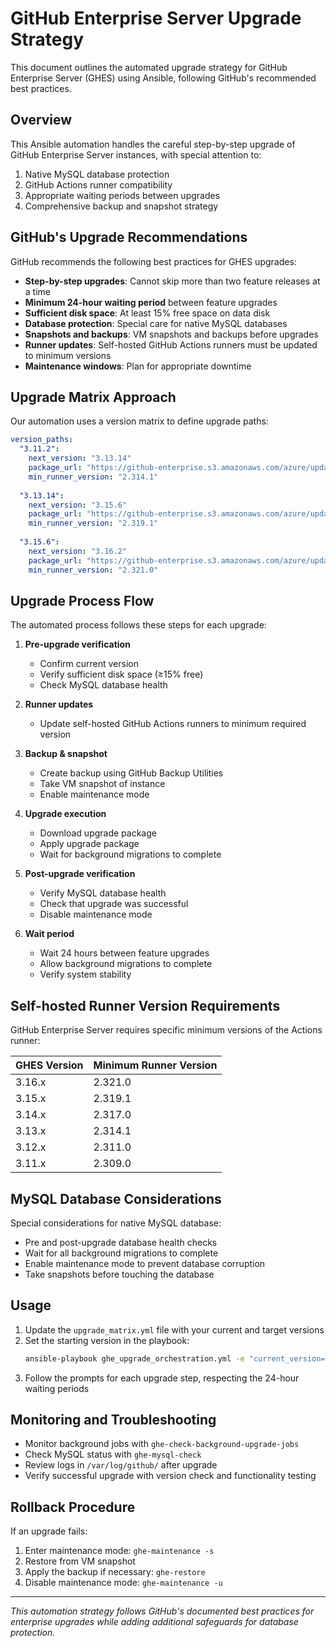 # GitHub Enterprise Server Upgrade Strategy

This document outlines the automated upgrade strategy for GitHub Enterprise Server (GHES) using Ansible, following GitHub's recommended best practices.

## Overview

This Ansible automation handles the careful step-by-step upgrade of GitHub Enterprise Server instances, with special attention to:

1. Native MySQL database protection
2. GitHub Actions runner compatibility
3. Appropriate waiting periods between upgrades
4. Comprehensive backup and snapshot strategy

## GitHub's Upgrade Recommendations

GitHub recommends the following best practices for GHES upgrades:

- **Step-by-step upgrades**: Cannot skip more than two feature releases at a time
- **Minimum 24-hour waiting period** between feature upgrades
- **Sufficient disk space**: At least 15% free space on data disk
- **Database protection**: Special care for native MySQL databases
- **Snapshots and backups**: VM snapshots and backups before upgrades
- **Runner updates**: Self-hosted GitHub Actions runners must be updated to minimum versions
- **Maintenance windows**: Plan for appropriate downtime

## Upgrade Matrix Approach

Our automation uses a version matrix to define upgrade paths:

```yaml
version_paths:
  "3.11.2":
    next_version: "3.13.14"
    package_url: "https://github-enterprise.s3.amazonaws.com/azure/updates/github-enterprise-azure-3.13.14.pkg"
    min_runner_version: "2.314.1"
  
  "3.13.14":
    next_version: "3.15.6"
    package_url: "https://github-enterprise.s3.amazonaws.com/azure/updates/github-enterprise-azure-3.15.6.pkg"
    min_runner_version: "2.319.1"
    
  "3.15.6":
    next_version: "3.16.2"
    package_url: "https://github-enterprise.s3.amazonaws.com/azure/updates/github-enterprise-azure-3.16.2.pkg"
    min_runner_version: "2.321.0"
```

## Upgrade Process Flow

The automated process follows these steps for each upgrade:

1. **Pre-upgrade verification**
   - Confirm current version
   - Verify sufficient disk space (≥15% free)
   - Check MySQL database health

2. **Runner updates**
   - Update self-hosted GitHub Actions runners to minimum required version

3. **Backup & snapshot**
   - Create backup using GitHub Backup Utilities
   - Take VM snapshot of instance
   - Enable maintenance mode

4. **Upgrade execution**
   - Download upgrade package
   - Apply upgrade package
   - Wait for background migrations to complete

5. **Post-upgrade verification**
   - Verify MySQL database health
   - Check that upgrade was successful
   - Disable maintenance mode

6. **Wait period**
   - Wait 24 hours between feature upgrades
   - Allow background migrations to complete
   - Verify system stability

## Self-hosted Runner Version Requirements

GitHub Enterprise Server requires specific minimum versions of the Actions runner:

| GHES Version | Minimum Runner Version |
|--------------|------------------------|
| 3.16.x       | 2.321.0                |
| 3.15.x       | 2.319.1                |
| 3.14.x       | 2.317.0                |
| 3.13.x       | 2.314.1                |
| 3.12.x       | 2.311.0                |
| 3.11.x       | 2.309.0                |

## MySQL Database Considerations

Special considerations for native MySQL database:

- Pre and post-upgrade database health checks
- Wait for all background migrations to complete
- Enable maintenance mode to prevent database corruption
- Take snapshots before touching the database

## Usage

1. Update the `upgrade_matrix.yml` file with your current and target versions
2. Set the starting version in the playbook:
   ```bash
   ansible-playbook ghe_upgrade_orchestration.yml -e "current_version=3.11.2"
   ```
3. Follow the prompts for each upgrade step, respecting the 24-hour waiting periods

## Monitoring and Troubleshooting

- Monitor background jobs with `ghe-check-background-upgrade-jobs`
- Check MySQL status with `ghe-mysql-check`
- Review logs in `/var/log/github/` after upgrade
- Verify successful upgrade with version check and functionality testing

## Rollback Procedure

If an upgrade fails:

1. Enter maintenance mode: `ghe-maintenance -s`
2. Restore from VM snapshot
3. Apply the backup if necessary: `ghe-restore`
4. Disable maintenance mode: `ghe-maintenance -u`

---

*This automation strategy follows GitHub's documented best practices for enterprise upgrades while adding additional safeguards for database protection.*
